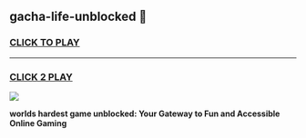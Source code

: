 
## gacha-life-unblocked 👋
<h3>
<a href="https://premium.freeplayer.one?title=gacha-life-unblocked&ref=14F">CLICK TO PLAY</a></h3>
<hr>

<h3>
<a href="https://premium.freeplayer.one?title=gacha-life-unblocked&ref=14F">CLICK 2 PLAY</a>
  
</h3>

<a href="https://premium.freeplayer.one?title=gacha-life-unblocked&ref=12F/"><img src="https://clearcache.store/games.png"></a>


**worlds hardest game unblocked: Your Gateway to Fun and Accessible Online Gaming**
